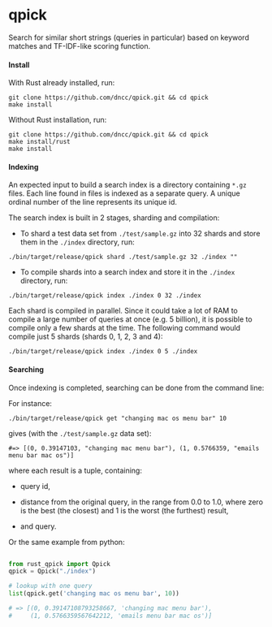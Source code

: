 qpick
===

Search for similar short strings (queries in particular) based on keyword matches and TF-IDF-like scoring function.

#### Install

With Rust already installed, run:

```
git clone https://github.com/dncc/qpick.git && cd qpick
make install
```

Without Rust installation, run:

```
git clone https://github.com/dncc/qpick.git && cd qpick
make install/rust
make install
```

#### Indexing

An expected input to build a search index is a directory containing `*.gz` files. Each line found in files is indexed as a separate query. A unique ordinal number of the line represents its unique id.

The search index is built in 2 stages, sharding and compilation:

 - To shard a test data set from `./test/sample.gz` into 32 shards and store them in the `./index` directory, run:

```
./bin/target/release/qpick shard ./test/sample.gz 32 ./index ""
```

 - To compile shards into a search index and store it in the `./index` directory, run:

```
./bin/target/release/qpick index ./index 0 32 ./index
```

Each shard is compiled in parallel. Since it could take a lot of RAM to compile a large number of queries at once (e.g. 5 billion), it is possible to compile only a few shards at the time. The following command would compile just 5 shards (shards 0, 1, 2, 3 and 4):

```
./bin/target/release/qpick index ./index 0 5 ./index
```

#### Searching

Once indexing is completed, searching can be done from the command line:

For instance:

```
./bin/target/release/qpick get "changing mac os menu bar" 10
```

gives (with the `./test/sample.gz` data set):
```
#=> [(0, 0.39147103, "changing mac menu bar"), (1, 0.5766359, "emails menu bar mac os")]
```

where each result is a tuple, containing:

  - query id,

  - distance from the original query, in the range from 0.0 to 1.0, where zero is the best (the closest) and 1 is the worst (the furthest) result,

  - and query.

Or the same example from python:

```python

from rust_qpick import Qpick
qpick = Qpick("./index")

# lookup with one query
list(qpick.get('changing mac os menu bar', 10))

# => [(0, 0.39147108793258667, 'changing mac menu bar'),
#     (1, 0.5766359567642212, 'emails menu bar mac os')]

```
